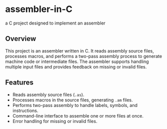 # assembler-in-C
a C project designed to implement an assembler

## Overview

This project is an assembler written in C. It reads assembly source files, processes macros, and performs a two-pass assembly process to generate machine code or intermediate files. The assembler supports handling multiple input files and provides feedback on missing or invalid files.

## Features

- Reads assembly source files (`.as`).
- Processes macros in the source files, generating `.am` files.
- Performs two-pass assembly to handle labels, symbols, and instructions.
- Command-line interface to assemble one or more files at once.
- Error handling for missing or invalid files.

